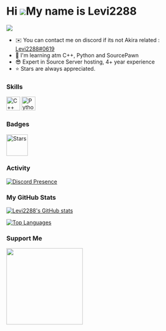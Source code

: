 
Hi ![](https://user-images.githubusercontent.com/18350557/176309783-0785949b-9127-417c-8b55-ab5a4333674e.gif)My name is Levi2288 
================================================================================================================================
![](https://komarev.com/ghpvc/?username=Levi2288&color=yellow)
* ✉️  You can contact me on discord if its not Akira related : [Levi2288#0619](mailto:)
* 🧠  I'm learning atm C++, Python and SourcePawn
* :sunglasses:  Expert in Source Server hosting, 4+ year experience 
* :star: Stars are always appreciated.

### Skills

<p align="left">
<a href="https://docs.microsoft.com/en-us/cpp/?view=msvc-170" target="_blank" rel="noreferrer"><img src="https://raw.githubusercontent.com/danielcranney/readme-generator/main/public/icons/skills/cplusplus-colored.svg" width="36" height="36" alt="C++" /></a>
<a href="https://www.python.org/" target="_blank" rel="noreferrer"><img src="https://raw.githubusercontent.com/danielcranney/readme-generator/main/public/icons/skills/python-colored.svg" width="36" height="36" alt="Python" /></a>
</p>

<!--- ### Socials

<p align="left"> <a href="https://discord.com/users/Levi2288#0619" target="_blank" rel="noreferrer"><img src="https://raw.githubusercontent.com/danielcranney/readme-generator/main/public/icons/socials/discord.svg" width="32" height="32" /></a> <a href="https://www.github.com/Levi2288" target="_blank" rel="noreferrer"><img src="https://raw.githubusercontent.com/danielcranney/readme-generator/main/public/icons/socials/github.svg" width="32" height="32" /></a></p> --->

### Badges
<a href="https://docs.microsoft.com/en-us/cpp/?view=msvc-170" target="_blank" rel="noreferrer"><img src="https://user-images.githubusercontent.com/54726665/215538229-6bc5e443-63b7-4840-9c82-b8855cc1baf5.png" width="56" height="56" alt="Stars" /></a>



### Activity


[![Discord Presence](https://lanyard.cnrad.dev/api/775298007742545920)](https://discord.com/users/775298007742545920)

### My GitHub Stats

<a href="http://www.github.com/Levi2288"><img src="https://github-readme-stats.vercel.app/api?username=Levi2288&show_icons=true&hide=&count_private=true&title_color=84cc16&text_color=ffffff&icon_color=0891b2&bg_color=1c1917&hide_border=true&show_icons=true" alt="Levi2288's GitHub stats" /></a>


<a href="https://github.com/Levi2288" align="left"><img src="https://github-readme-stats.vercel.app/api/top-langs/?username=Levi2288&langs_count=10&title_color=84cc16&text_color=ffffff&icon_color=0891b2&bg_color=1c1917&hide_border=true&locale=en&custom_title=Top%20%Languages" alt="Top Languages" /></a>

### Support Me


<a href="https://www.buymeacoffee.com/Levi2288"><img src="https://cdn.buymeacoffee.com/buttons/v2/default-yellow.png" width="200" /></a>











